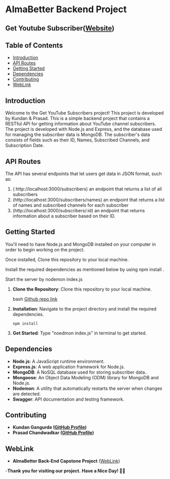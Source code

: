 # AlmaBetter Backend Project
## Get Youtube Subscriber([Website](https://youtubesubscriber-8f2t.onrender.com))

## Table of Contents

- [Introduction](#introduction)
- [API Routes](#api_routes)
- [Getting Started](#getting-started)
- [Dependencies](#dependencies)
- [Contributing](#contributing)
- [WebLink](#weblink)

## Introduction

Welcome to the Get YouTube Subscribers project! This project is developed by Kundan & Prasad. This is a simple backend project that contains a RESTful API for getting information about YouTube channel subscribers. The project is developed with Node.js and Express, and the database used for managing the subscriber data is MongoDB. The subscriber's data consists of fields such as their ID, Names, Subscribed Channels, and Subscription Date.

## API Routes

The API has several endpoints that let users get data in JSON format, such as: 

1. ( http://localhost:3000/subscribers)
   an endpoint that returns a list of all subscribers
2. (http://localhost:3000/subscribers/names)
   an endpoint that returns a list of names and subscribed channels for each subscriber
3. (http://localhost:3000/subscribers/:id)
   an endpoint that returns information about a subscriber based on their ID.

## Getting Started

You'll need to have Node.js and MongoDB installed on your computer in order to begin working on the project.

Once installed, Clone this repository to your local machine.

Install the required dependencies as mentioned below by using npm install .

Start the server by nodemon index.js

1. **Clone the Repository**: Clone this repository to your local machine.

   bash
   [Github repo link](https://github.com/KundanGangurde/YoutubeSubscriber)

2. **Installation**: Navigate to the project directory and install the required dependencies.

       npm install

3. **Get Started**: Type "noedmon index.js" in terminal to get started.
   
## Dependencies

- **Node.js**: A JavaScript runtime environment.
- **Express.js**: A web application framework for Node.js.
- **MongoDB**: A NoSQL database used for storing subscriber data..
- **Mongoose**: An Object Data Modeling (ODM) library for MongoDB and Node.js.
- **Nodemon**: A utility that automatically restarts the server when changes are detected.
- **Swagger**: API documentation and testing framework.
  
## Contributing

- **Kundan Gangurde ([GitHub Profile](https://github.com/KundanGangurde))**
- **Prasad Chandwadkar ([GitHub Profile](https://github.com/Prasadchandwadkar))**

## WebLink

- **AlmaBetter Back-End Capstone Project** ([WebLink](https://youtubesubscriber-8f2t.onrender.com))

-**Thank you for visiting our project.** 
**Have a Nice Day! 📄✨**
